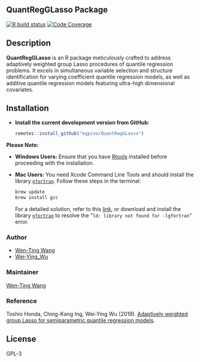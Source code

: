 ## QuantRegGLasso Package
[![R build status](https://github.com/egpivo/QuantRegGLasso/workflows/R-CMD-check/badge.svg)](https://github.com/egpivo/QuantRegGLasso/actions)
[![Code Coverage](https://codecov.io/gh/egpivo/QuantRegGLasso/branch/master/graph/badge.svg)](https://codecov.io/gh/egpivo/QuantRegGLasso)

## Description
**QuantRegGLasso** is an R package meticulously crafted to address adaptively weighted group Lasso procedures of quantile regression problems. It excels in simultaneous variable selection and structure identification for varying coefficient quantile regression models, as well as additive quantile regression models featuring ultra-high dimensional covariates.

## Installation
- **Install the current development version from GitHub**:
   ```r
   remotes::install_github("egpivo/QuantRegGLasso")
   ```

**Please Note:**
- **Windows Users:** Ensure that you have [Rtools](https://cran.r-project.org/bin/windows/Rtools/) installed before proceeding with the installation.

- **Mac Users:** You need Xcode Command Line Tools and should install the library [`gfortran`](https://github.com/fxcoudert/gfortran-for-macOS/releases). Follow these steps in the terminal:
    ```bash
    brew update
    brew install gcc
    ```
    For a detailed solution, refer to this [link](https://thecoatlessprofessor.com/programming/rcpp-rcpparmadillo-and-os-x-mavericks-lgfortran-and-lquadmath-error/), or download and install the library [`gfortran`](https://github.com/fxcoudert/gfortran-for-macOS/releases) to resolve the "`ld: library not found for -lgfortran`" error.


### Author
- [Wen-Ting Wang](https://www.linkedin.com/in/wen-ting-wang-6083a17b)
- [Wei-Ying_Wu](https://projecteuclid.org/search?author=Wei-Ying_Wu)

 
### Maintainer
[Wen-Ting Wang](https://www.linkedin.com/in/wen-ting-wang-6083a17b)

### Reference
Toshio Honda, Ching-Kang Ing, Wei-Ying Wu (2019). [Adaptively weighted group Lasso for semiparametric quantile regression models](https://projecteuclid.org/journals/bernoulli/volume-25/issue-4B/Adaptively-weighted-group-Lasso-for-semiparametric-quantile-regression-models/10.3150/18-BEJ1091.full).

## License
GPL-3

